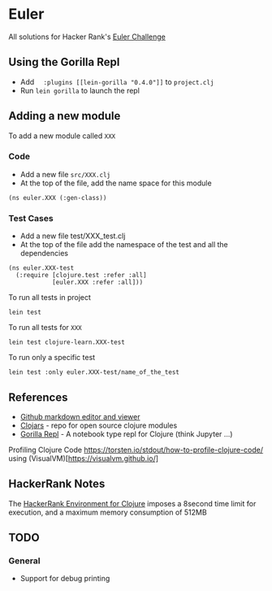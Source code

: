 # Euler

All solutions for Hacker Rank's [Euler Challenge](https://www.hackerrank.com/contests/projecteuler/challenges)

## Using the Gorilla Repl

* Add `  :plugins [[lein-gorilla "0.4.0"]]` to `project.clj`
* Run `lein gorilla` to launch the repl

## Adding a new module
To add a new module called `XXX`

### Code
* Add a new file `src/XXX.clj`
* At the top of the file, add the name space for this module
 ```
(ns euler.XXX (:gen-class))
```

### Test Cases

* Add a new file test/XXX_test.clj
* At the top of the file add the namespace of the test and all the dependencies
```
(ns euler.XXX-test
  (:require [clojure.test :refer :all]
            [euler.XXX :refer :all]))
```
To run all tests in project
```
lein test
```
To run all tests for `XXX`
```
lein test clojure-learn.XXX-test
```
To run only a specific test
```
lein test :only euler.XXX-test/name_of_the_test
```

## References
* [Github markdown editor and viewer](http://dillinger.io/)
* [Clojars](https://clojars.org/) - repo for open source clojure modules 
* [Gorilla Repl](http://gorilla-repl.org/) - A notebook type repl for Clojure (think Jupyter ...)


Profiling Clojure Code https://torsten.io/stdout/how-to-profile-clojure-code/
using (VisualVM)[https://visualvm.github.io/]

## HackerRank Notes

The [HackerRank Environment for Clojure](https://www.hackerrank.com/environment) imposes a 8second time limit for execution, and a maximum memory consumption of 512MB

## TODO
### General
* Support for debug printing

